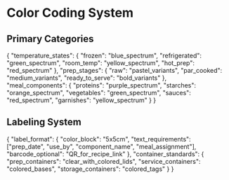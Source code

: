 # Color Coding System

## Primary Categories
{
  "temperature_states": {
    "frozen": "blue_spectrum",
    "refrigerated": "green_spectrum",
    "room_temp": "yellow_spectrum",
    "hot_prep": "red_spectrum"
  },
  "prep_stages": {
    "raw": "pastel_variants",
    "par_cooked": "medium_variants",
    "ready_to_serve": "bold_variants"
  },
  "meal_components": {
    "proteins": "purple_spectrum",
    "starches": "orange_spectrum",
    "vegetables": "green_spectrum",
    "sauces": "red_spectrum",
    "garnishes": "yellow_spectrum"
  }
}

## Labeling System
{
  "label_format": {
    "color_block": "5x5cm",
    "text_requirements": ["prep_date", "use_by", "component_name", "meal_assignment"],
    "barcode_optional": "QR_for_recipe_link"
  },
  "container_standards": {
    "prep_containers": "clear_with_colored_lids",
    "service_containers": "colored_bases",
    "storage_containers": "colored_tags"
  }
} 